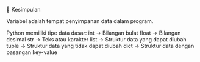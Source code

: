 🎯 Kesimpulan

Variabel adalah tempat penyimpanan data dalam program.

Python memiliki tipe data dasar:
    int → Bilangan bulat
    float → Bilangan desimal
    str → Teks atau karakter
    list → Struktur data yang dapat diubah
    tuple → Struktur data yang tidak dapat diubah
    dict → Struktur data dengan pasangan key-value
